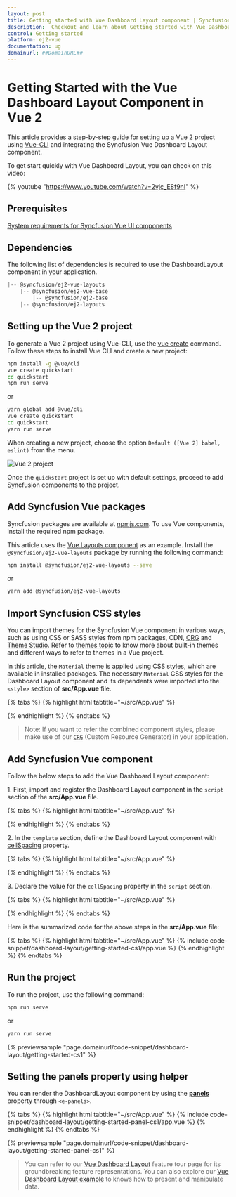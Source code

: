 ```yaml
---
layout: post
title: Getting started with Vue Dashboard Layout component | Syncfusion
description:  Checkout and learn about Getting started with Vue Dashboard Layout component of Syncfusion Essential JS 2 and more details.
control: Getting started 
platform: ej2-vue
documentation: ug
domainurl: ##DomainURL##
---
```


# Getting Started with the Vue Dashboard Layout Component in Vue 2

This article provides a step-by-step guide for setting up a Vue 2 project using [Vue-CLI](https://cli.vuejs.org/) and integrating the Syncfusion Vue Dashboard Layout component.

To get start quickly with Vue Dashboard Layout, you can check on this video:

{% youtube "https://www.youtube.com/watch?v=2vjc_E8f9nI" %}

## Prerequisites

[System requirements for Syncfusion Vue UI components](https://ej2.syncfusion.com/vue/documentation/system-requirements)

## Dependencies

The following list of dependencies is required to use the DashboardLayout component in your application.

```javascript
|-- @syncfusion/ej2-vue-layouts
    |-- @syncfusion/ej2-vue-base
        |-- @syncfusion/ej2-base
    |-- @syncfusion/ej2-layouts

```

## Setting up the Vue 2 project

To generate a Vue 2 project using Vue-CLI, use the [vue create](https://cli.vuejs.org/#getting-started) command. Follow these steps to install Vue CLI and create a new project:

```bash
npm install -g @vue/cli
vue create quickstart
cd quickstart
npm run serve
```

or

```bash
yarn global add @vue/cli
vue create quickstart
cd quickstart
yarn run serve
```

When creating a new project, choose the option `Default ([Vue 2] babel, eslint)` from the menu.

![Vue 2 project](../appearance/images/vue2-terminal.png)

Once the `quickstart` project is set up with default settings, proceed to add Syncfusion components to the project.

## Add Syncfusion Vue packages

Syncfusion packages are available at [npmjs.com](https://www.npmjs.com/search?q=ej2-vue). To use Vue components, install the required npm package.

This article uses the [Vue Layouts component](https://www.syncfusion.com/vue-components/vue-dashboard-layout) as an example. Install the `@syncfusion/ej2-vue-layouts` package by running the following command:

```bash
npm install @syncfusion/ej2-vue-layouts --save
```
or

```bash
yarn add @syncfusion/ej2-vue-layouts
```

## Import Syncfusion CSS styles

You can import themes for the Syncfusion Vue component in various ways, such as using CSS or SASS styles from npm packages, CDN, [CRG](https://crg.syncfusion.com/) and [Theme Studio](https://ej2.syncfusion.com/vue/documentation/appearance/theme-studio). Refer to [themes topic](https://ej2.syncfusion.com/vue/documentation/appearance/theme) to know more about built-in themes and different ways to refer to themes in a Vue project.

In this article, the `Material` theme is applied using CSS styles, which are available in installed packages. The necessary `Material` CSS styles for the Dashboard Layout component and its dependents were imported into the `<style>` section of **src/App.vue** file.

{% tabs %}
{% highlight html tabtitle="~/src/App.vue" %}

<style>
@import "../node_modules/@syncfusion/ej2-base/styles/material.css";
@import "../node_modules/@syncfusion/ej2-vue-layouts/styles/material.css";
</style>

{% endhighlight %}
{% endtabs %}

>Note: If you want to refer the combined component styles, please make use of our [`CRG`](https://crg.syncfusion.com/) (Custom Resource Generator) in your application.

## Add Syncfusion Vue component

Follow the below steps to add the Vue Dashboard Layout component:

1\. First, import and register the Dashboard Layout component in the `script` section of the **src/App.vue** file.

{% tabs %}
{% highlight html tabtitle="~/src/App.vue" %}

<script>
// Import syncfusion dashboardlayout component from layouts package
import { DashboardLayoutComponent } from "@syncfusion/ej2-vue-layouts";

export default {
    components: {
        'ejs-dashboardlayout': DashboardLayoutComponent
    }
}
</script>

{% endhighlight %}
{% endtabs %}

2\. In the `template` section, define the Dashboard Layout component with [cellSpacing](https://ej2.syncfusion.com/vue/documentation/api/dashboard-layout/#cellspacing) property.

{% tabs %}
{% highlight html tabtitle="~/src/App.vue" %}

<template>
    <div>
        <div class="control-section">
            <!--  DashboardLayout element declaration -->
            <ejs-dashboardlayout id='defaultLayout' :cellSpacing="spacing" :columns="6">
                <div id="one" class="e-panel" data-row="0" data-col="0" data-sizeX="1" data-sizeY="1">
                    <div class="e-panel-container">
                        <div class="text-align">
                            <div>0</div>
                        </div>
                    </div>
                </div>
                <div id="two" class="e-panel" data-row="1" data-col="0" data-sizeX="1" data-sizeY="2">
                    <div class="e-panel-container">
                        <div class="text-align">
                            <div>1</div>
                        </div>
                    </div>
                </div>
                <div id="three" class="e-panel" data-row="0" data-col="1" data-sizeX="2" data-sizeY="2">
                    <div class="e-panel-container">
                        <div class="text-align">
                            <div>2</div>
                        </div>
                    </div>
                </div>
                <div id="four" class="e-panel" data-row="2" data-col="1" data-sizeX="1" data-sizeY="1">
                    <div class="e-panel-container">
                        <div class="text-align">
                            <div>3</div>
                        </div>
                    </div>
                </div>
                <div id="five" class="e-panel" data-row="2" data-col="2" data-sizeX="2" data-sizeY="1">
                    <div class="e-panel-container">
                        <div class="text-align">
                            <div>4</div>
                        </div>
                    </div>
                </div>
                <div id="six" class="e-panel" data-row="0" data-col="3" data-sizeX="1" data-sizeY="1">
                    <div class="e-panel-container">
                        <div class="text-align">
                            <div>5</div>
                        </div>
                    </div>
                </div>
                <div id="seven" class="e-panel" data-row="1" data-col="3" data-sizeX="1" data-sizeY="1">
                    <div class="e-panel-container">
                        <div class="text-align">
                            <div>6</div>
                        </div>
                    </div>
                </div>
                <div id="eight" class="e-panel" data-row="0" data-col="4" data-sizeX="1" data-sizeY="3">
                    <div class="e-panel-container">
                        <div class="text-align">
                            <div>7</div>
                        </div>
                    </div>
                </div>
            </ejs-dashboardlayout>
            <!-- end of dashboardlayout element -->
        </div>
    </div>
</template>

{% endhighlight %}
{% endtabs %}

3\. Declare the value for the `cellSpacing` property in the `script` section.

{% tabs %}
{% highlight html tabtitle="~/src/App.vue" %}

<script>
data: function() {
    return {
        count: 8,
        spacing: [10,10]
    };
}
</script>

{% endhighlight %}
{% endtabs %}

Here is the summarized code for the above steps in the **src/App.vue** file:

{% tabs %}
{% highlight html tabtitle="~/src/App.vue" %}
{% include code-snippet/dashboard-layout/getting-started-cs1/app.vue %}
{% endhighlight %}
{% endtabs %}

## Run the project

To run the project, use the following command:

```bash
npm run serve
```

or

```bash
yarn run serve
```
        
{% previewsample "page.domainurl/code-snippet/dashboard-layout/getting-started-cs1" %}

## Setting the panels property using helper

You can render the DashboardLayout component by using the [**panels**](https://ej2.syncfusion.com/vue/documentation/api/dashboard-layout/#panels) property through `<e-panels>`.

{% tabs %}
{% highlight html tabtitle="~/src/App.vue" %}
{% include code-snippet/dashboard-layout/getting-started-panel-cs1/app.vue %}
{% endhighlight %}
{% endtabs %}
        
{% previewsample "page.domainurl/code-snippet/dashboard-layout/getting-started-panel-cs1" %}

> You can refer to our [Vue Dashboard Layout](https://www.syncfusion.com/vue-components/vue-dashboard-layout) feature tour page for its groundbreaking feature representations. You can also explore our [Vue Dashboard Layout example](https://ej2.syncfusion.com/vue/demos/#/material/dashboard-layout/default.html) to knows how to present and manipulate data.